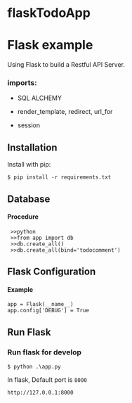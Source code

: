 # flaskTodoApp
# Flask example

Using Flask to build a Restful API Server.



### imports:
- SQL ALCHEMY

- render_template, redirect, url_for

- session



## Installation

Install with pip:

```
$ pip install -r requirements.txt
```

## Database
#### Procedure
```
 >>python
 >>from app import db
 >>db.create_all()
 >>db.create_all(bind='todocomment')

```



## Flask Configuration

#### Example

```
app = Flask(__name__)
app.config['DEBUG'] = True
```

 
## Run Flask
### Run flask for develop
```
$ python .\app.py
```
In flask, Default port is `8000`

 `http://127.0.0.1:8000`



